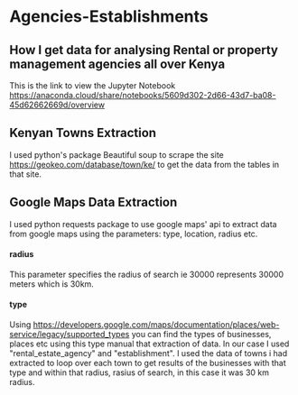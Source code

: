 # Agencies-Establishments
## How I get data for analysing Rental or property management agencies all over Kenya
This is the link to view the Jupyter Notebook https://anaconda.cloud/share/notebooks/5609d302-2d66-43d7-ba08-45d62662669d/overview
## Kenyan Towns Extraction
I used python's package Beautiful soup to scrape the site https://geokeo.com/database/town/ke/ to get the data from the tables in that site.

## Google Maps Data Extraction
I used python requests package to use google maps' api to extract data from google maps using the parameters: type, location, radius etc.
 #### radius
 This parameter specifies the radius of search ie 30000 represents 30000 meters which is 30km.
 #### type
 Using https://developers.google.com/maps/documentation/places/web-service/legacy/supported_types you can find the types of businesses, places etc using this type manual that  extraction of data. In our case I used "rental_estate_agency" and "establishment". I used the data of towns i had extracted to loop over each town to get results of the 
 businesses with that type and within that radius, rasius of search, in this case it was 30 km radius.
